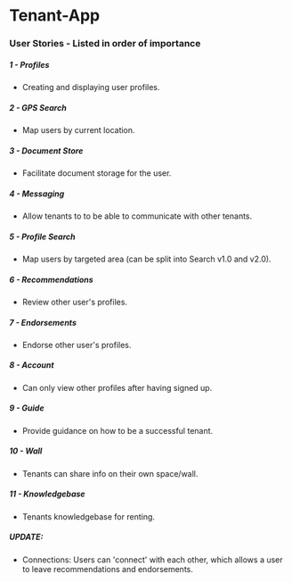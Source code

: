 # Tenant-App

### User Stories - Listed in order of importance

##### 1 - Profiles
- Creating and displaying user profiles.

##### 2 - GPS Search
- Map users by current location.

##### 3 - Document Store 
- Facilitate document storage for the user.

##### 4 - Messaging
- Allow tenants to to be able to communicate with other tenants.

##### 5 - Profile Search 
- Map users by targeted area (can be split into Search v1.0 and v2.0).

##### 6 - Recommendations 
- Review other user's profiles.

##### 7 - Endorsements 
- Endorse other user's profiles.

##### 8 - Account 
- Can only view other profiles after having signed up.

##### 9 - Guide 
- Provide guidance on how to be a successful tenant.

##### 10 - Wall 
- Tenants can share info on their own space/wall.

##### 11 - Knowledgebase 
- Tenants knowledgebase for renting.

##### UPDATE:
- Connections: Users can 'connect' with each other, which allows a user to leave recommendations and endorsements.
